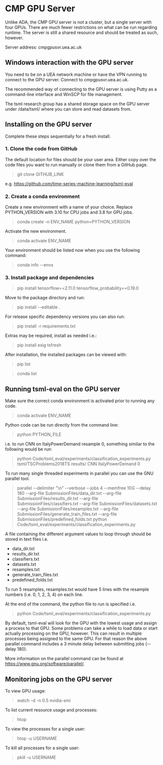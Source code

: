 # CMP GPU Server

Unlike ADA, the CMP GPU server is not a cluster, but a single server with four GPUs. There are much fewer restrictions on what can be run regarding runtime. The server is still a shared resource and should be treated as such, however.

Server address: cmpgpusvr.uea.ac.uk

## Windows interaction with the GPU server

You need to be on a UEA network machine or have the VPN running to connect to the GPU server. Connect to cmpgpusvr.uea.ac.uk.

The recommended way of connecting to the GPU server is using Putty as a command-line interface and WinSCP for file management.

The tsml research group has a shared storage space on the GPU server under /data/tsml/ where you can store and read datasets from.

## Installing on the GPU server

Complete these steps sequentially for a fresh install.

### 1. Clone the code from GitHub

The default location for files should be your user area. Either copy over the code files you want to run manually or clone them from a GitHub page.

>git clone GITHUB_LINK

e.g. https://github.com/time-series-machine-learning/tsml-eval

### 2. Create a conda environment

Create a new environment with a name of your choice. Replace PYTHON_VERSION with 3.10 for CPU jobs and 3.8 for GPU jobs.

>conda create -n ENV_NAME python=PYTHON_VERSION

Activate the new environment.

>conda activate ENV_NAME

Your environment should be listed now when you use the following command:

>conda info --envs

### 3. Install package and dependencies

>pip install tensorflow==2.11.0 tensorflow_probability==0.19.0

Move to the package directory and run:

>pip install --editable .

For release specific dependency versions you can also run:

>pip install -r requirements.txt

Extras may be required, install as needed i.e.:

>pip install esig tsfresh

After installation, the installed packages can be viewed with:

>pip list

>conda list

## Running tsml-eval on the GPU server

Make sure the correct conda environment is activated prior to running any code.

> conda activate ENV_NAME

Python code can be run directly from the command line:

> python PYTHON_FILE

i.e. to run CNN on ItalyPowerDemand resample 0, something similar to the following would be run:

> python Code/tsml_eval/experiments/classification_experiments.py tsml/TSCProblems2018TS results/ CNN ItalyPowerDemand 0

To run many single threaded experiments in parallel you can use the GNU parallel tool.

> parallel --delimiter "\n" --verbose --jobs 4 --memfree 10G --delay 180 --arg-file SubmissionFiles/data_dir.txt --arg-file SubmissionFiles/results_dir.txt --arg-file SubmissionFiles/classifiers.txt --arg-file SubmissionFiles/datasets.txt --arg-file SubmissionFiles/resamples.txt --arg-file SubmissionFiles/generate_train_files.txt --arg-file SubmissionFiles/predefined_folds.txt python Code/tsml_eval/experiments/classification_experiments.py

A file containing the different argument values to loop through should be stored in text files i.e.
- data_dir.txt
- results_dir.txt
- classifiers.txt
- datasets.txt
- resamples.txt
- generate_train_files.txt
- predefined_folds.txt

To run 5 resamples, resamples.txt would have 5 lines with the resample numbers (i.e. 0, 1, 2, 3, 4) on each line.

At the end of the command, the python file to run is specified i.e.
>python Code/tsml_eval/experiments/classification_experiments.py

By default, tsml-eval will look for the GPU with the lowest usage and assign a process to that GPU. Some problems can take a while to load data or start actually processing on the GPU, however. This can result in multiple processes being assigned to the same GPU. For that reason the above parallel command includes a 3 minute delay between submitting jobs (--delay 180).

More information on the parallel command can be found at https://www.gnu.org/software/parallel/.

## Monitoring jobs on the GPU server

To view GPU usage:

> watch -d -n 0.5 nvidia-smi

To list current resource usage and processes:

> htop

To view the processes for a single user:

> htop -u USERNAME

To kill all processes for a single user:

> pkill -u USERNAME
